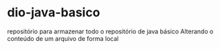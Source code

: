 # dio-java-basico
repositório para armazenar todo o repositório de java básico
Alterando o conteúdo de um arquivo de forma local
